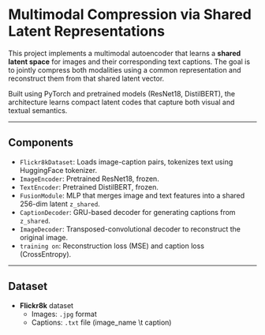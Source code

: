 # Multimodal Compression via Shared Latent Representations

This project implements a multimodal autoencoder that learns a **shared latent space** for images and their corresponding text captions. 
The goal is to jointly compress both modalities using a common representation and reconstruct them from that shared latent vector.

Built using PyTorch and pretrained models (ResNet18, DistilBERT), the architecture learns compact latent codes that capture both visual and textual semantics.

---
## Components

- `Flickr8kDataset`: Loads image-caption pairs, tokenizes text using HuggingFace tokenizer.
- `ImageEncoder`: Pretrained ResNet18, frozen.
- `TextEncoder`: Pretrained DistilBERT, frozen.
- `FusionModule`: MLP that merges image and text features into a shared 256-dim latent `z_shared`.
- `CaptionDecoder`: GRU-based decoder for generating captions from `z_shared`.
- `ImageDecoder`: Transposed-convolutional decoder to reconstruct the original image.
- `training on`: Reconstruction loss (MSE) and caption loss (CrossEntropy).

---
## Dataset

- **Flickr8k** dataset
  - Images: `.jpg` format
  - Captions: `.txt` file (image_name \t caption)
